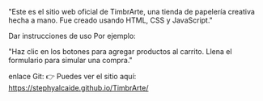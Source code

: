 "Este es el sitio web oficial de TimbrArte, una tienda de papelería creativa hecha a mano. Fue creado usando HTML, CSS y JavaScript."

Dar instrucciones de uso
Por ejemplo:

"Haz clic en los botones para agregar productos al carrito. Llena el formulario para simular una compra."

enlace Git: 👉 Puedes ver el sitio aquí:  
https://stephyalcaide.github.io/TimbrArte/

